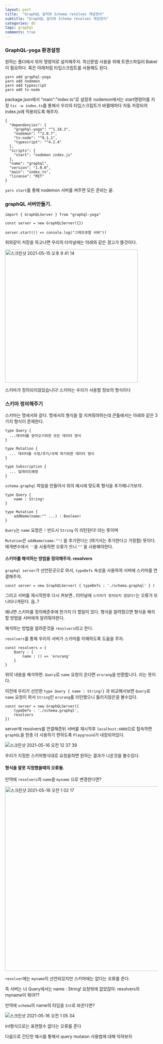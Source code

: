 ```yaml
---
layout: post
title:  "GraphQL 설치와 Schema resolves 개념정리"
subtitle: "GraphQL 설치와 Schema resolves 개념정리"
categories: db
tags: graphql
comments: true
---
```


### GraphQL-yoga 환경설정

원하는 폴더에서 위의 명령어로 설치해주자. 최신문법 사용을 위해 트랜스파일러 Babel이 필요하다. 혹은 아래처럼 타입스크립트를 사용해도 된다.

```
yarn add graphql-yoga
yarn add nodemon
yarn add typescript
yarn add ts-node
```

package.json에서 "main":"index.ts"로 설정후 nodemon에서는 start명령어를 지정 `tsc -w index.ts`를 통해서 우리의 타입스크립트가 바뀔때마다 자동 저장되어 index.js에 적용되도록 해주자.

```
{
  "dependencies": {
    "graphql-yoga": "^1.18.3",
    "nodemon": "^2.0.7",
    "ts-node": "^9.1.1",
    "typescript": "^4.2.4"
  },
  "scripts": {
    "start": "nodemon index.js"
  },
  "name": "graphql",
  "version": "1.0.0",
  "main": "index.ts",
  "license": "MIT"
}
```

`yarn start`를 통해 nodemon 서버를 켜주면 모든 준비는 끝.

### graphQL 서버만들기.

```
import { GraphQLServer } from "graphql-yoga"

const server = new GraphQLServer({})

server.start(() => console.log("그래프큐엘 서버"))
```

위와같이 저장을 하고나면 우리의 터미널에는 아래와 같은 경고가 뜰것이다.

<img width="437" alt="스크린샷 2021-05-15 오후 9 41 14" src="https://user-images.githubusercontent.com/56789064/118361402-46bee600-b5c6-11eb-97fb-9a8466c87ea5.png">

스키마가 정의되지않았습니다! 스키마는 우리가 사용할 정보의 형식이다

### 스키마 정의해주기

스키마는 명세서와 같다. 명세서의 형식을 잘 지켜줘야하는데 큰틀에서는 아래와 같은 3가지 형식이 존재한다.

```
type Query {
  ...데이터를 받아오기위한 모든 데이터 형식
}

type Mutation {
  ... 데이터를 수정/추가/삭제 하기위한 데이터 형식
}

type Subscription {
  ... 업데이트예정
}
```

`schema.graphql` 파일을 만들어서 위의 예시에 맞도록 형식을 추가해나가보자. 

```
type Query {
    name : String!
}

type Mutation {
    addName(name:"" ...) : Boolean!
}
```

`Query`는 `name` 요청은 `!` 반드시 `String` 이 리턴된다! 라는 뜻이며

`Mutation`은 `addName(name:"")` 을 추가한다는 (여기서는 추가한다고 가정함) 뜻이다. 매개변수에서 `''`을 사용하면 오류가 뜨니 `""` 을 사용해야한다.


#### 스키마를 해석하는 방법을 정의해주자. resolvers

`graphql server`가 선언된곳으로 와서, `typeDefs` 속성을 사용하여 서버에 스키마를 연결해주자.

`const server = new GraphQLServer( { typeDefs : './schema.graphql' } )` 

그리고 서버를 재시작한후 다시 켜보면.. 터미널에 `스키마가 정의되지 않았다!`는 오류가 또 나타나게된다. 음..?

왜냐면 스키마를 정의해준후에 한가지 더 할일이 있다. 형식을 알려줬으면 형식을 해석할 방법을 서버에게 알려줘야한다.

해석하는 방법을 알려준것을 `resolvers`라고 한다.

`resolvers`를 통해 우리의 서버가 스키마를 이해하도록 도움을 주자. 

```
const resolvers = {
    Query : {
        name : () => 'erurang'
    }
}
```

위의 내용을 해석하면. `Query`로 `name` 요청이 온다면 `erurang`을 반환합니다. 라는 뜻이다.

이전에 우리가 선언한 `type Query { name : String!}` 과 비교해서보면 `Query`로 `name` 요청이 와서 `String`인 `erurang`를 리턴했으니 틀리지않은걸 볼수있다.

```
const server = new GraphQLServer({
    typeDefs : './schema.graphql',
    resolvers
})
```

server에 resolvers를 연결해준뒤 서버를 재시작후 `localhost:4000`으로 접속하면 `graphQL`을 한층 더 사용하기 편하도록 `Playground`가 내장되어있다.

![스크린샷 2021-05-16 오전 12 37 39](https://user-images.githubusercontent.com/56789064/118369602-ed16e580-b5de-11eb-87d4-a69c3d321ecb.png)

우리가 지정한 스키마형식대로 요청을하면 원하는 결과가 나온것을 볼수있다. 

#### 형식을 잘못 지정했을때의 오류들.

만약에 `resolvers`의 `name`을 `myname` 으로 변경한다면?

<img width="606" alt="스크린샷 2021-05-16 오전 1 02 17" src="https://user-images.githubusercontent.com/56789064/118370366-5e0bcc80-b5e2-11eb-9fd3-eab2a19f3511.png">

`resolver`에는 `myname`이 선언되있지만 스키마에는 없다는 오류를 준다. 

즉 서버는 너 Query에서는 name : String! 요청밖에 없었잖아. resolvers의 myname이 뭐야?? 

만약에 `schema`의 name의 타입을 `Int`로 바꾼다면?

![스크린샷 2021-05-16 오전 1 05 34](https://user-images.githubusercontent.com/56789064/118370476-d2df0680-b5e2-11eb-8ce9-2f55a7234209.png)

int형식으로는 표현할수 없다는 오류를 준다

다음으로 간단한 예시를 통해서 query mutaion 사용법에 대해 익혀보자